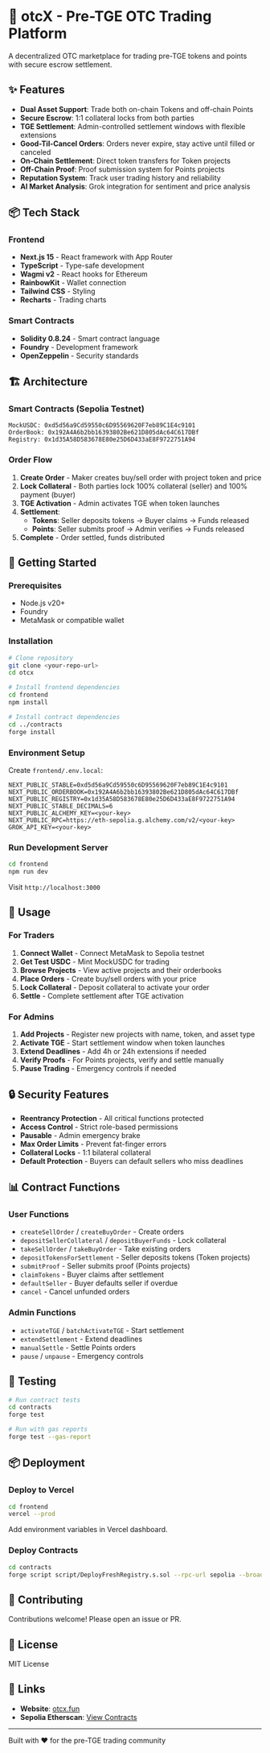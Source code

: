 # 🚀 otcX - Pre-TGE OTC Trading Platform

A decentralized OTC marketplace for trading pre-TGE tokens and points with secure escrow settlement.

## ✨ Features

- **Dual Asset Support**: Trade both on-chain Tokens and off-chain Points
- **Secure Escrow**: 1:1 collateral locks from both parties
- **TGE Settlement**: Admin-controlled settlement windows with flexible extensions
- **Good-Til-Cancel Orders**: Orders never expire, stay active until filled or canceled
- **On-Chain Settlement**: Direct token transfers for Token projects
- **Off-Chain Proof**: Proof submission system for Points projects
- **Reputation System**: Track user trading history and reliability
- **AI Market Analysis**: Grok integration for sentiment and price analysis

## 📦 Tech Stack

### Frontend
- **Next.js 15** - React framework with App Router
- **TypeScript** - Type-safe development
- **Wagmi v2** - React hooks for Ethereum
- **RainbowKit** - Wallet connection
- **Tailwind CSS** - Styling
- **Recharts** - Trading charts

### Smart Contracts
- **Solidity 0.8.24** - Smart contract language
- **Foundry** - Development framework
- **OpenZeppelin** - Security standards

## 🏗️ Architecture

### Smart Contracts (Sepolia Testnet)

```
MockUSDC: 0xd5d56a9Cd59550c6D95569620F7eb89C1E4c9101
OrderBook: 0x192A4A6b2bb16393802Be621D805dAc64C617DBf
Registry: 0x1d35A58D583678E80e25D6D433aE8F9722751A94
```

### Order Flow

1. **Create Order** - Maker creates buy/sell order with project token and price
2. **Lock Collateral** - Both parties lock 100% collateral (seller) and 100% payment (buyer)
3. **TGE Activation** - Admin activates TGE when token launches
4. **Settlement**:
   - **Tokens**: Seller deposits tokens → Buyer claims → Funds released
   - **Points**: Seller submits proof → Admin verifies → Funds released
5. **Complete** - Order settled, funds distributed

## 🚦 Getting Started

### Prerequisites

- Node.js v20+
- Foundry
- MetaMask or compatible wallet

### Installation

```bash
# Clone repository
git clone <your-repo-url>
cd otcx

# Install frontend dependencies
cd frontend
npm install

# Install contract dependencies
cd ../contracts
forge install
```

### Environment Setup

Create `frontend/.env.local`:

```env
NEXT_PUBLIC_STABLE=0xd5d56a9Cd59550c6D95569620F7eb89C1E4c9101
NEXT_PUBLIC_ORDERBOOK=0x192A4A6b2bb16393802Be621D805dAc64C617DBf
NEXT_PUBLIC_REGISTRY=0x1d35A58D583678E80e25D6D433aE8F9722751A94
NEXT_PUBLIC_STABLE_DECIMALS=6
NEXT_PUBLIC_ALCHEMY_KEY=<your-key>
NEXT_PUBLIC_RPC=https://eth-sepolia.g.alchemy.com/v2/<your-key>
GROK_API_KEY=<your-key>
```

### Run Development Server

```bash
cd frontend
npm run dev
```

Visit `http://localhost:3000`

## 📝 Usage

### For Traders

1. **Connect Wallet** - Connect MetaMask to Sepolia testnet
2. **Get Test USDC** - Mint MockUSDC for trading
3. **Browse Projects** - View active projects and their orderbooks
4. **Place Orders** - Create buy/sell orders with your price
5. **Lock Collateral** - Deposit collateral to activate your order
6. **Settle** - Complete settlement after TGE activation

### For Admins

1. **Add Projects** - Register new projects with name, token, and asset type
2. **Activate TGE** - Start settlement window when token launches
3. **Extend Deadlines** - Add 4h or 24h extensions if needed
4. **Verify Proofs** - For Points projects, verify and settle manually
5. **Pause Trading** - Emergency controls if needed

## 🔒 Security Features

- **Reentrancy Protection** - All critical functions protected
- **Access Control** - Strict role-based permissions
- **Pausable** - Admin emergency brake
- **Max Order Limits** - Prevent fat-finger errors
- **Collateral Locks** - 1:1 bilateral collateral
- **Default Protection** - Buyers can default sellers who miss deadlines

## 📊 Contract Functions

### User Functions
- `createSellOrder` / `createBuyOrder` - Create orders
- `depositSellerCollateral` / `depositBuyerFunds` - Lock collateral
- `takeSellOrder` / `takeBuyOrder` - Take existing orders
- `depositTokensForSettlement` - Seller deposits tokens (Token projects)
- `submitProof` - Seller submits proof (Points projects)
- `claimTokens` - Buyer claims after settlement
- `defaultSeller` - Buyer defaults seller if overdue
- `cancel` - Cancel unfunded orders

### Admin Functions
- `activateTGE` / `batchActivateTGE` - Start settlement
- `extendSettlement` - Extend deadlines
- `manualSettle` - Settle Points orders
- `pause` / `unpause` - Emergency controls

## 🧪 Testing

```bash
# Run contract tests
cd contracts
forge test

# Run with gas reports
forge test --gas-report
```

## 📦 Deployment

### Deploy to Vercel

```bash
cd frontend
vercel --prod
```

Add environment variables in Vercel dashboard.

### Deploy Contracts

```bash
cd contracts
forge script script/DeployFreshRegistry.s.sol --rpc-url sepolia --broadcast --verify
```

## 🤝 Contributing

Contributions welcome! Please open an issue or PR.

## 📄 License

MIT License

## 🔗 Links

- **Website**: [otcx.fun](https://otcx.fun)
- **Sepolia Etherscan**: [View Contracts](https://sepolia.etherscan.io/)

---

Built with ❤️ for the pre-TGE trading community

